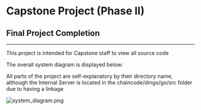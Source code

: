 # Capstone Project (Phase II)

## Final Project Completion

***

This project is intended for Capstone staff to view all source code

The overall system diagram is displayed below:

All parts of the project are self-explanatory by their directory name, although the Internal Server is located in the chaincode/dingo/go/src folder due to having a linkage

<img src="other-notes/Labelled\_system\_model.png" alt="system_diagram.png"/>
